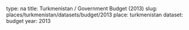 type: na
title: Turkmenistan / Government Budget (2013)
slug: places/turkmenistan/datasets/budget/2013
place: turkmenistan
dataset: budget
year: 2013
